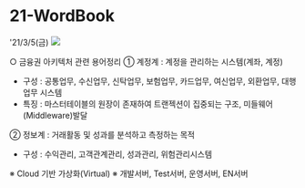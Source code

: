 # 21-WordBook
 
 '21/3/5(금)
 <img src = "Architecture.png"/><br>
 
○ 금융권 아키텍처 관련 용어정리
① 계정계 : 계정을 관리하는 시스템(계좌, 계정)
  - 구성 : 공통업무, 수신업무, 신탁업무, 보험업무, 카드업무, 여신업무, 외환업무, 대행업무 시스템
  - 특징 : 마스터테이블의 원장이 존재하여 트랜젝션이 집중되는 구조, 미들웨어(Middleware)발달

② 정보계 : 거래활동 및 성과를 분석하고 측정하는 목적
  - 구성 : 수익관리, 고객관계관리, 성과관리, 위험관리시스템

※ Cloud 기반 가상화(Virtual)
※ 개발서버, Test서버, 운영서버, EN서버
